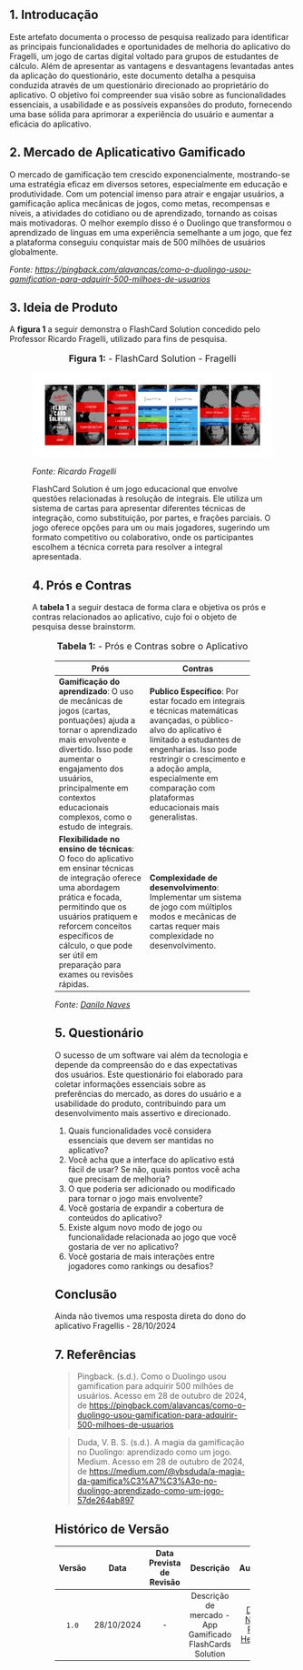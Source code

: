 ## <a>1. Introducação</a>

Este artefato documenta o processo de pesquisa realizado para identificar as principais funcionalidades e oportunidades de melhoria do aplicativo do Fragelli, um jogo de cartas digital voltado para grupos de estudantes de cálculo. Além de apresentar as vantagens e desvantagens levantadas antes da aplicação do questionário, este documento detalha a pesquisa conduzida através de um questionário direcionado ao proprietário do aplicativo. O objetivo foi compreender sua visão sobre as funcionalidades essenciais, a usabilidade e as possíveis expansões do produto, fornecendo uma base sólida para aprimorar a experiência do usuário e aumentar a eficácia do aplicativo.


## <a>2. Mercado de Aplicaticativo Gamificado</a>

O mercado de gamificação tem crescido exponencialmente, mostrando-se uma estratégia eficaz em diversos setores, especialmente em educação e produtividade. Com um potencial imenso para atrair e engajar usuários, a gamificação aplica mecânicas de jogos, como metas, recompensas e níveis, a atividades do cotidiano ou de aprendizado, tornando as coisas mais motivadoras. O melhor exemplo disso é o Duolingo que transformou o aprendizado de línguas em uma experiência semelhante a um jogo, que fez a plataforma conseguiu conquistar mais de 500 milhões de usuários globalmente.

_Fonte: https://pingback.com/alavancas/como-o-duolingo-usou-gamification-para-adquirir-500-milhoes-de-usuarios_

## <a> 3. Ideia de Produto </a>

A **figura 1** a seguir demonstra o FlashCard Solution concedido pelo Professor Ricardo Fragelli, utilizado para fins de pesquisa.

<figure markdown>
<font size="3"><p style="text-align: center"><b>Figura 1:</b> - FlashCard Solution - Fragelli</p></font>

![Fluxo do FlashCard Solution](assets/appFragelli1.svg)

_Fonte: Ricardo Fragelli_

FlashCard Solution é um jogo educacional que envolve questões relacionadas à resolução de integrais. Ele utiliza um sistema de cartas para apresentar diferentes técnicas de integração, como substituição, por partes, e frações parciais. O jogo oferece opções para um ou mais jogadores, sugerindo um formato competitivo ou colaborativo, onde os participantes escolhem a técnica correta para resolver a integral apresentada.

## <a>4. Prós e Contras</a>

A **tabela 1** a seguir destaca de forma clara e objetiva os prós e contras relacionados ao aplicativo, cujo foi o objeto de pesquisa desse brainstorm.

<figure markdown>
<font size="3"><p style="text-align: center"><b>Tabela 1:</b> - Prós e Contras sobre o Aplicativo</p></font>

| Prós | Contras |
|-|-|
|**Gamificação do aprendizado**: O uso de mecânicas de jogos (cartas, pontuações) ajuda a tornar o aprendizado mais envolvente e divertido. Isso pode aumentar o engajamento dos usuários, principalmente em contextos educacionais complexos, como o estudo de integrais. |**Publico Específico**: Por estar focado em integrais e técnicas matemáticas avançadas, o público-alvo do aplicativo é limitado a estudantes de engenharias. Isso pode restringir o crescimento e a adoção ampla, especialmente em comparação com plataformas educacionais mais generalistas. |
|**Flexibilidade no ensino de técnicas**: O foco do aplicativo em ensinar técnicas de integração oferece uma abordagem prática e focada, permitindo que os usuários pratiquem e reforcem conceitos específicos de cálculo, o que pode ser útil em preparação para exames ou revisões rápidas.| **Complexidade de desenvolvimento**: Implementar um sistema de jogo com múltiplos modos e mecânicas de cartas requer mais complexidade no desenvolvimento.|

_Fonte: [Danilo Naves](https://github.com/DaniloNavesS)_

## <a>5. Questionário</a>

O sucesso de um software vai além da tecnologia e depende da compreensão do   e das expectativas dos usuários. Este questionário foi elaborado para coletar informações essenciais sobre as preferências do mercado, as dores do usuário e a usabilidade do produto, contribuindo para um desenvolvimento mais assertivo e direcionado.

1. Quais funcionalidades você considera essenciais que devem ser mantidas no aplicativo?
2. Você acha que a interface do aplicativo está fácil de usar? Se não, quais pontos você acha que precisam de melhoria?
3. O que poderia ser adicionado ou modificado para tornar o jogo mais envolvente?
4. Você gostaria de expandir a cobertura de conteúdos do aplicativo?
5. Existe algum novo modo de jogo ou funcionalidade relacionada ao jogo que você gostaria de ver no aplicativo?
6. Você gostaria de mais interações entre jogadores como rankings ou desafios?

## <a>Conclusão </a>

Ainda não tivemos uma resposta direta do dono do aplicativo Fragellis - 28/10/2024

## <a>7. Referências</a>

> Pingback. (s.d.). Como o Duolingo usou gamification para adquirir 500 milhões de usuários. Acesso em 28 de outubro de 2024, de https://pingback.com/alavancas/como-o-duolingo-usou-gamification-para-adquirir-500-milhoes-de-usuarios

> Duda, V. B. S. (s.d.). A magia da gamificação no Duolingo: aprendizado como um jogo. Medium. Acesso em 28 de outubro de 2024, de https://medium.com/@vbsduda/a-magia-da-gamifica%C3%A7%C3%A3o-no-duolingo-aprendizado-como-um-jogo-57de264ab897

## <a>Histórico de Versão</a>

| Versão | Data | Data Prevista de Revisão | Descrição | Autor(es) | Revisor(es) |
| :------: | :----------: | :-----------: | :-----------: | :---------: | :---------: |
| `1.0` | 28/10/2024 | - | Descrição de mercado - App Gamificado FlashCards Solution | [Danilo Naves](https://github.com/DaniloNavesS), [Paulo Henrique](https://github.com/paulomh) | - |